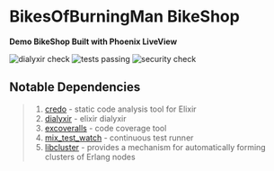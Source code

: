 # BikesOfBurningMan BikeShop 
__Demo BikeShop Built with Phoenix LiveView__

![dialyxir check](https://github.com/marka2g/bike_shop/actions/workflows/dialyxir.yml/badge.svg)
![tests passing](https://github.com/marka2g/bike_shop/actions/workflows/tests.yml/badge.svg)
![security check](https://github.com/marka2g/bike_shop/actions/workflows/security.yml/badge.svg)


## Notable Dependencies
>1. [credo](https://github.com/rrrene/credo) - static code analysis tool for Elixir
>2. [dialyxir](https://github.com/jeremyjh/dialyxir) - elixir dialyxir
>3. [excoveralls](https://github.com/parroty/excoveralls) - code coverage tool
>4. [mix_test_watch](https://github.com/lpil/mix-test.watch) - continuous test runner
>5. [libcluster](https://github.com/bitwalker/libcluster) - provides a mechanism for automatically forming clusters of Erlang nodes